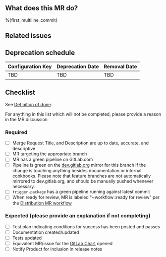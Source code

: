 <!-- Read through https://docs.gitlab.com/omnibus/development/add-remove-configuration-options.html -->
## What does this MR do?

<!-- Briefly describe what this MR is about. -->

%{first_multiline_commit}

## Related issues

<!-- Link related issues below. Insert the issue link or reference after the word "Closes" if merging this should automatically close it. -->

## Deprecation schedule

<!-- Customers need time to react to deprecation, the preferred warning time is 3 release milestones before a feature is actually removed. -->

| Configuration Key | Deprecation Date | Removal Date |
|-|-|-|
| TBD | TBD | TBD |

## Checklist

See [Definition of done](https://gitlab.com/gitlab-org/omnibus-gitlab/blob/master/CONTRIBUTING.md#definition-of-done).

For anything in this list which will not be completed, please provide a reason in the MR discussion

### Required

- [ ] Merge Request Title, and Description are up to date, accurate, and descriptive
- [ ] MR targeting the appropriate branch
- [ ] MR has a green pipeline on GitLab.com
- [ ] Pipeline is green on the [dev.gitlab.org](https://dev.gitlab.org/gitlab/omnibus-gitlab/-/pipelines) mirror for this branch if the change is touching anything besides documentation or internal cookbooks. Please note that feature branches are not automatically mirrored to dev.gitlab.org, and should be manually pushed whenever necessary.
- [ ] `trigger-package` has a green pipeline running against latest commit
- [ ] When ready for review, MR is labeled "~workflow::ready for review" per the [Distribution MR workflow](https://about.gitlab.com/handbook/engineering/development/enablement/systems/distribution/merge_requests.html)

### Expected (please provide an explanation if not completing)

- [ ] Test plan indicating conditions for success has been posted and passes
- [ ] Documentation created/updated
- [ ] Tests updated
- [ ] Equivalent MR/issue for the [GitLab Chart](https://gitlab.com/gitlab-org/charts/gitlab) opened
- [ ] Notify Product for inclusion in release notes
